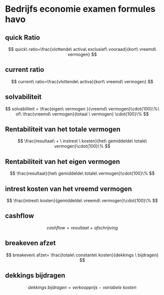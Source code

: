 # Bedrijfs economie examen formules havo



## quick Ratio

$$
quick\ ratio=\frac{vlottende\ activa\  exclusief\ vooraad}{kort\ vreemd\ vermogen}
$$

## current ratio

$$
current\ ratio=\frac{vlottende\ activa}{kort\ vreemd\ vermogen}
$$

## solvabiliteit

$$
solvabiliteit = \frac{eigen\ vermogen }{vreemd\ vermogen}\cdot{100}\%\ of\  \frac{vreemd\ vermogen}{totaal \ vermogen} \cdot{100}\%
$$

## Rentabiliteit van het totale vermogen

$$
\frac{resultaat\ + \ instrest \ kosten}{het\ gemiddelde\ totale\ vermogen}\cdot{100}\%
$$

## Rentabiliteit van het eigen vermogen

$$
\frac{resultaat}{het\ gemiddelde\ totale\ vermogen}\cdot{100}\%
$$

## intrest kosten van het vreemd vermogen

$$
\frac{intrest\ kosten}{gemiddelde\ vreemd\ vermogen}\cdot{100}\%
$$

## cashflow

$$
cashflow = resultaat\ +\ afschrijving
$$

## breakeven afzet

$$
breakeven\ afzet= \frac{totale\ constante\ kosten}{dekkings \ bijdragen}
$$

## dekkings bijdragen

$$
dekkings\ bijdragen = verkoopprijs\ -\ variabele \ kosten
$$



